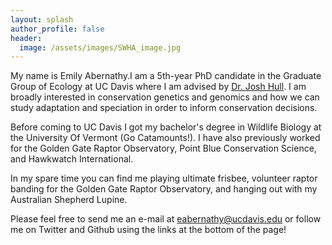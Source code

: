 ```yaml
---
layout: splash
author_profile: false
header:
  image: /assets/images/SWHA_image.jpg
---
```


My name is Emily Abernathy.I am a 5th-year PhD candidate in the Graduate Group of Ecology at UC Davis where I am advised by [Dr. Josh Hull](https://animalscience.ucdavis.edu/people/faculty/joshua-hull). I am broadly interested in conservation genetics and genomics and how we can study adaptation and speciation in order to inform conservation decisions.

Before coming to UC Davis I got my bachelor's degree in Wildlife Biology at the University Of Vermont (Go Catamounts!). I have also previously worked for the Golden Gate Raptor Observatory, Point Blue Conservation Science, and Hawkwatch International. 

In my spare time you can find me playing ultimate frisbee, volunteer raptor banding for the Golden Gate Raptor Observatory, and hanging out with my Australian Shepherd Lupine. 

Please feel free to send me an e-mail at eabernathy@ucdavis.edu or follow me on Twitter and Github using the links at the bottom of the page!
